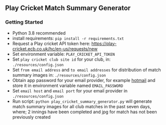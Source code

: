 ## Play Cricket Match Summary Generator

### Getting Started

- Python 3.8 recommended
- install requirements: `pip install -r requirements.txt`
- Request a Play cricket API token here: https://play-cricket.ecb.co.uk/hc/en-us/requests/new
- Set environment variable: `PLAY_CRICKET_API_TOKEN`
- Set `play cricket club site id` for your club, in: `./resources/config.json`
- Set `from email address` and `to email addresses` for distribution of match summary images in: `./resources/config.json`
- Obtain app password for your email provider, for example [hotmail](https://support.microsoft.com/en-us/account-billing/using-app-passwords-with-apps-that-don-t-support-two-step-verification-5896ed9b-4263-e681-128a-a6f2979a7944) and store it in environment variable named `EMAIL_PASSWORD`
- Set `email host` and `email port` for your email provider in `./resources/config.json`
- Run script: ```python play_cricket_summary_generator.py``` will generate match summary images for all club matches in the past seven days, where; 2 innings have been completed and jpg for match has not been previously created